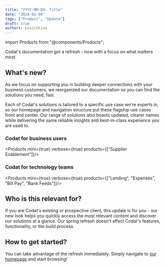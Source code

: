 ```yaml
---
title: "YYYY-MM-DD: Title"
date: "2024-02-04"
tags: ["Product", "Update"]
draft: true
authors: pzaichkina
---
```

import Products from "@components/Products";

Codat's documentation got a refresh - now with a focus on what matters most. 

<!--truncate-->

## What's new?

As we focus on supporting you in building deeper connections with your business customers, we reorganized our documentation so you can find the solutions you need, fast.

Each of Codat's solutions is tailored to a specific use case we're experts in, so our homepage and navigation structure put these flagship use cases front and center. Our range of solutions also boasts updated, clearer names while delivering the same reliable insights and best-in-class experience you are used to. 

### Codat for business users

<Products mini={true} verbose={true} products={["Supplier Enablement"]}/>

### Codat for technology teams

<Products mini={true} verbose={true} products={["Lending", "Expenses", "Bill Pay", "Bank Feeds"]}/>

## Who is this relevant for?

If you are Codat's existing or prospective client, this update is for you - our new look helps you quickly access the most relevant content and discover our solutions at a glance. Our spring refresh doesn't affect Codat's features, functionality, or the build process.

## How to get started?

You can take advantage of the refresh immediately. Simply navigate to [our homepage](https://docs.codat.io) and start browsing!